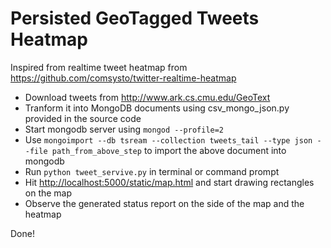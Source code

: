 Persisted GeoTagged Tweets Heatmap
==================================

Inspired from realtime tweet heatmap from https://github.com/comsysto/twitter-realtime-heatmap

* Download tweets from http://www.ark.cs.cmu.edu/GeoText 
* Tranform it into MongoDB documents using csv_mongo_json.py provided in the source code
* Start mongodb server using `mongod --profile=2`
* Use `mongoimport --db tsream --collection tweets_tail --type json --file path_from_above_step` to import the above document into mongodb
* Run `python tweet_servive.py` in terminal or command prompt
* Hit [http://localhost:5000/static/map.html](http://localhost:5000/static/map.html) and start drawing rectangles on the map
* Observe the generated status report on the side of the map and the heatmap

Done!
